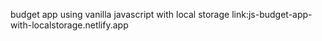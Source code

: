 budget app using vanilla javascript with local storage
link:js-budget-app-with-localstorage.netlify.app
